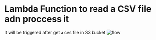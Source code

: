 # Lambda Function to read a CSV file adn proccess it

It will be triggered after get a cvs file in S3 bucket
![flow]('./images-docs/triggered-s3.png')
